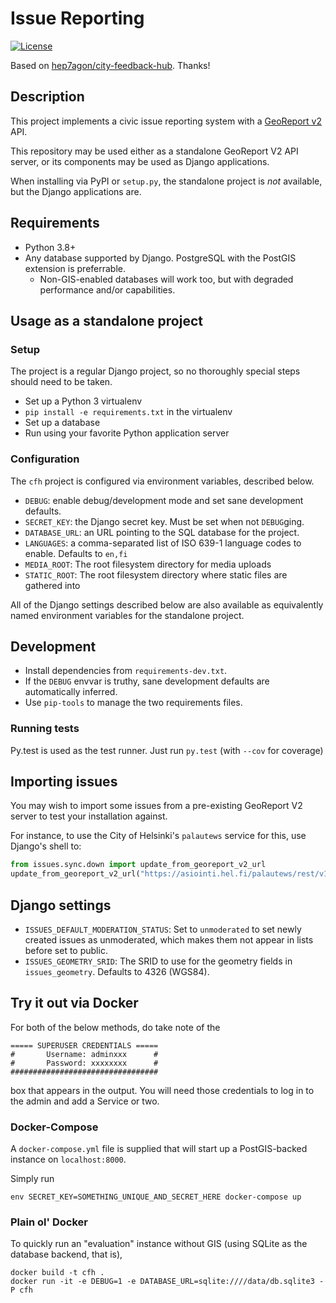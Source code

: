 # Issue Reporting

[![License](http://img.shields.io/:license-mit-blue.svg)](http://doge.mit-license.org)

Based on [hep7agon/city-feedback-hub](https://github.com/hep7agon/city-feedback-hub). Thanks!

## Description

This project implements a civic issue reporting system with a [GeoReport v2](http://wiki.open311.org/GeoReport_v2/) API.

This repository may be used either as a standalone GeoReport V2 API server,
or its components may be used as Django applications.

When installing via PyPI or `setup.py`, the standalone project is _not_ available, but the Django applications are.

## Requirements

* Python 3.8+
* Any database supported by Django. PostgreSQL with the PostGIS extension is preferrable.
  * Non-GIS-enabled databases will work too, but with degraded performance and/or capabilities.

## Usage as a standalone project

### Setup

The project is a regular Django project, so no thoroughly special steps should need to be taken.

* Set up a Python 3 virtualenv
* `pip install -e requirements.txt` in the virtualenv
* Set up a database
* Run using your favorite Python application server

### Configuration

The `cfh` project is configured via environment variables, described below.

* `DEBUG`: enable debug/development mode and set sane development defaults.
* `SECRET_KEY`: the Django secret key. Must be set when not `DEBUG`ging.
* `DATABASE_URL`: an URL pointing to the SQL database for the project.
* `LANGUAGES`: a comma-separated list of ISO 639-1 language codes to enable. Defaults to `en,fi`
* `MEDIA_ROOT`: The root filesystem directory for media uploads
* `STATIC_ROOT`: The root filesystem directory where static files are gathered into

All of the Django settings described below are also available as equivalently
named environment variables for the standalone project.

## Development

* Install dependencies from `requirements-dev.txt`.
* If the `DEBUG` envvar is truthy, sane development defaults are automatically inferred.
* Use `pip-tools` to manage the two requirements files.

### Running tests

Py.test is used as the test runner. Just run `py.test` (with `--cov` for coverage)

## Importing issues

You may wish to import some issues from a pre-existing GeoReport V2 server to test your installation against.

For instance, to use the City of Helsinki's `palautews` service for this, use Django's shell to:

```python
from issues.sync.down import update_from_georeport_v2_url
update_from_georeport_v2_url("https://asiointi.hel.fi/palautews/rest/v1/requests.json")
```
## Django settings

* `ISSUES_DEFAULT_MODERATION_STATUS`:
  Set to `unmoderated` to set newly created issues as unmoderated, which makes them not appear in lists
    before set to public.
* `ISSUES_GEOMETRY_SRID`:
  The SRID to use for the geometry fields in `issues_geometry`. Defaults to 4326 (WGS84).
  
## Try it out via Docker

For both of the below methods, do take note of the 

```
===== SUPERUSER CREDENTIALS =====
#       Username: adminxxx      #
#       Password: xxxxxxxx      #
#################################
```

box that appears in the output.  You will need those credentials to log in to the admin and add a Service or two.

### Docker-Compose

A `docker-compose.yml` file is supplied that will start up a PostGIS-backed instance on `localhost:8000`.

Simply run

```shell
env SECRET_KEY=SOMETHING_UNIQUE_AND_SECRET_HERE docker-compose up
```

### Plain ol' Docker

To quickly run an "evaluation" instance without GIS (using SQLite as the database backend, that is),

```shell
docker build -t cfh .
docker run -it -e DEBUG=1 -e DATABASE_URL=sqlite:////data/db.sqlite3 -P cfh
```
